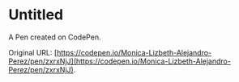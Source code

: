 # Untitled

A Pen created on CodePen.

Original URL: [https://codepen.io/Monica-Lizbeth-Alejandro-Perez/pen/zxrxNjJ](https://codepen.io/Monica-Lizbeth-Alejandro-Perez/pen/zxrxNjJ).

